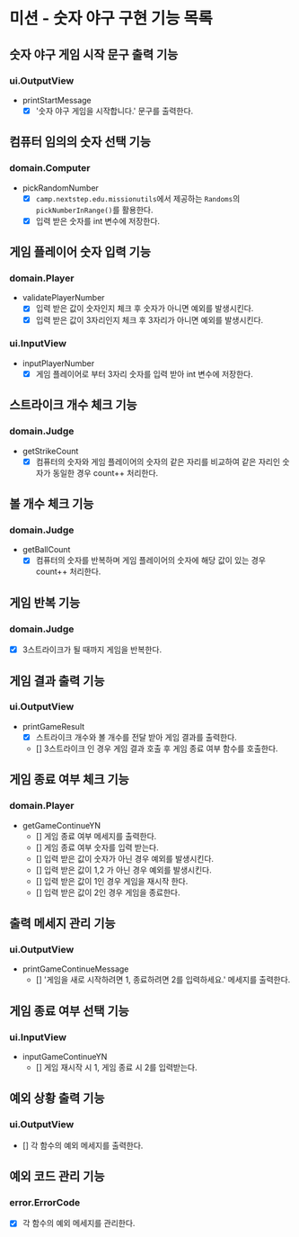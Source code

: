 # 미션 - 숫자 야구 구현 기능 목록

## 숫자 야구 게임 시작 문구 출력 기능 
### ui.OutputView
- printStartMessage
    - [X] '숫자 야구 게임을 시작합니다.' 문구를 출력한다.

## 컴퓨터 임의의 숫자 선택 기능 
### domain.Computer
- pickRandomNumber
    - [X] `camp.nextstep.edu.missionutils`에서 제공하는 `Randoms`의 `pickNumberInRange()`를 활용한다.
    - [X] 입력 받은 숫자를 int 변수에 저장한다.

## 게임 플레이어 숫자 입력 기능 
### domain.Player
- validatePlayerNumber
    - [X] 입력 받은 값이 숫자인지 체크 후 숫자가 아니면 예외를 발생시킨다.
    - [X] 입력 받은 값이 3자리인지 체크 후 3자리가 아니면 예외를 발생시킨다.
### ui.InputView
- inputPlayerNumber
    - [X] 게임 플레이어로 부터 3자리 숫자를 입력 받아 int 변수에 저장한다.

## 스트라이크 개수 체크 기능 
### domain.Judge
- getStrikeCount
    - [X] 컴퓨터의 숫자와 게임 플레이어의 숫자의 같은 자리를 비교하여 같은 자리인 숫자가 동일한 경우 count++ 처리한다.

## 볼 개수 체크 기능 
### domain.Judge
- getBallCount
    - [X] 컴퓨터의 숫자를 반복하며 게임 플레이어의 숫자에 해당 값이 있는 경우 count++ 처리한다.

## 게임 반복 기능
### domain.Judge
- [X] 3스트라이크가 될 때까지 게임을 반복한다.

## 게임 결과 출력 기능 
### ui.OutputView
- printGameResult
    - [X] 스트라이크 개수와 볼 개수를 전달 받아 게임 결과를 출력한다.
    - [] 3스트라이크 인 경우 게임 결과 호출 후 게임 종료 여부 함수를 호출한다.

## 게임 종료 여부 체크 기능 
### domain.Player
- getGameContinueYN
    - [] 게임 종료 여부 메세지를 출력한다.
    - [] 게임 종료 여부 숫자를 입력 받는다.
    - [] 입력 받은 값이 숫자가 아닌 경우 예외를 발생시킨다.
    - [] 입력 받은 값이 1,2 가 아닌 경우 예외를 발생시킨다.
    - [] 입력 받은 값이 1인 경우 게임을 재시작 한다.
    - [] 입력 받은 값이 2인 경우 게임을 종료한다.

## 출력 메세지 관리 기능 
### ui.OutputView
- printGameContinueMessage
    - [] '게임을 새로 시작하려면 1, 종료하려면 2를 입력하세요.' 메세지를 출력한다.

## 게임 종료 여부 선택 기능 
### ui.InputView
- inputGameContinueYN
    - [] 게임 재시작 시 1, 게임 종료 시 2를 입력받는다.

## 예외 상황 출력 기능 
### ui.OutputView
- [] 각 함수의 예외 메세지를 출력한다.

## 예외 코드 관리 기능 
### error.ErrorCode
- [X] 각 함수의 예외 메세지를 관리한다.